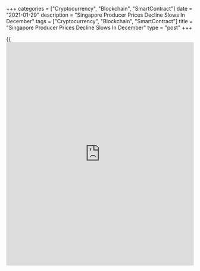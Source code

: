 +++
categories = ["Cryptocurrency", "Blockchain", "SmartContract"]
date = "2021-01-29"
description = "Singapore Producer Prices Decline Slows In December"
tags = ["Cryptocurrency", "Blockchain", "SmartContract"]
title = "Singapore Producer Prices Decline Slows In December"
type = "post"
+++

{{<iframe id="large-banner" src="https://www.bounty.group/#slide=17.0" width="100%" height="600" scrolling="no" style="border: 0px solid rgb(216, 221, 230); border-radius: 3px;">}}

Singapore's producer prices declined at a softer pace in December, data
from the Department of Statistics showed on Friday.

The manufacturing producer price index fell 7.9 percent year-on-year in
December, following an 8.8 percent decline in November.

The oil index declined 26.9 percent annually in December, and the non-
oil indices fell 5.2 percent.

The Domestic Supply Price Index declined 6.9 percent year-on-year in
December, after a 9.4 percent decrease in November.

On a monthly basis, producer prices rose 0.8 percent in December, after
a 1.6 percent decrease in the preceding month.

Another report from the statistical office showed that the import prices
fell 3.5 percent annually in December, following a 5.8 percent decrease
in the previous month.

On a month-on-month basis, import prices increased 1.6 percent in
December, after a 0.8 percent fall in the prior month.

Data showed that export prices declined 6.0 percent yearly in December
and rose 0.8 percent from a month ago.

For comments and feedback [contact](https://www.playgroundfx.com/contact/): editorial@rtt[news](https://www.letsplayfx.com/blog/forex-news-website/).com

[Economic News][1]

 **What parts of the world are seeing the best (and worst) economic
performances lately? Click[here][2] to check out our [Econ Scorecard][2]
and find out! See up-to-the-moment [ranking](https://www.playgroundfx.com/blog/crypto-exchange-ranking/)s for the best and worst
performers in [GDP][3], [unemployment rate][4], [inflation][2] and much
more.**

   1. www.rtt[news](https://www.letsplayfx.com/blog/forex-news-website/).com/Content/EconomicNews.aspx
   2. www.rtt[news](https://www.letsplayfx.com/blog/forex-news-website/).com/economic-scorecard/world-rank/CPI/highest-performance.aspx
   3. www.rtt[news](https://www.letsplayfx.com/blog/forex-news-website/).com/economic-scorecard/world-rank/GDP/highest-performance.aspx
   4. www.rtt[news](https://www.letsplayfx.com/blog/forex-news-website/).com/economic-scorecard/world-rank/unemployment-rate/lowest-performance.aspx